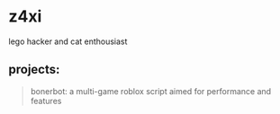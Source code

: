 # z4xi
lego hacker and cat enthousiast

## projects:

> bonerbot: a multi-game roblox script aimed for performance and features
